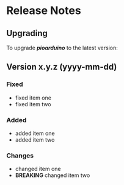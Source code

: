 # Release Notes

## Upgrading

To upgrade ***pioarduino*** to the latest version:

## Version x.y.z (yyyy-mm-dd)

### Fixed

* fixed item one
* fixed item two

### Added

* added item one
* added item two

### Changes

* changed item one
* **BREAKING** changed item two